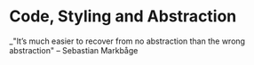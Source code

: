 Code, Styling and Abstraction
===


_"It’s much easier to recover from no abstraction than the wrong abstraction" &ndash; Sebastian Markbåge





